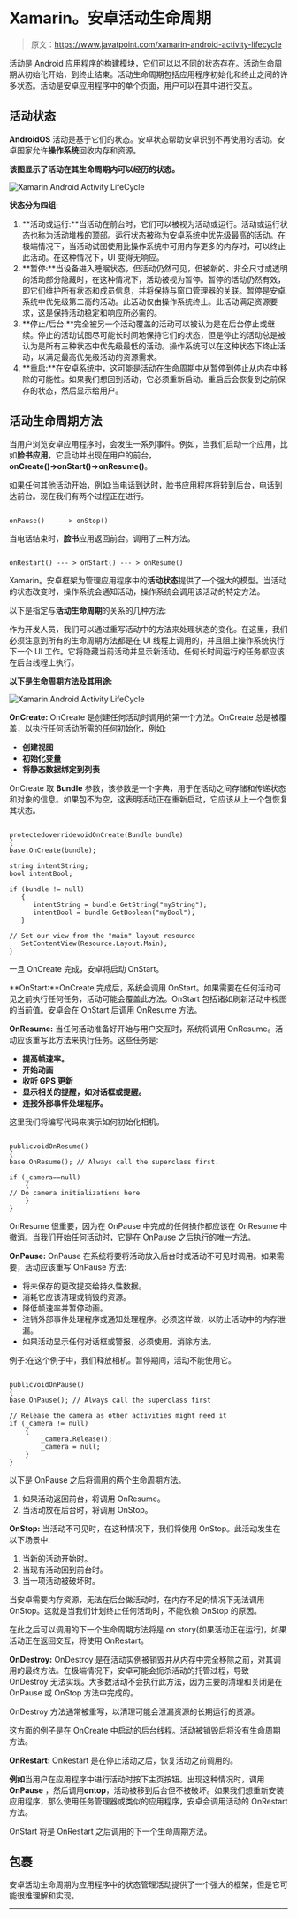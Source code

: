# Xamarin。安卓活动生命周期

> 原文：<https://www.javatpoint.com/xamarin-android-activity-lifecycle>

活动是 Android 应用程序的构建模块，它们可以以不同的状态存在。活动生命周期从初始化开始，到终止结束。活动生命周期包括应用程序初始化和终止之间的许多状态。活动是安卓应用程序中的单个页面，用户可以在其中进行交互。

## 活动状态

**AndroidOS** 活动是基于它们的状态。安卓状态帮助安卓识别不再使用的活动。安卓国家允许**操作系统**回收内存和资源。

**该图显示了活动在其生命周期内可以经历的状态。**

![Xamarin.Android Activity LifeCycle](img/0d6d76cf31bfeb6e312fa518c97bacf8.png)

**状态分为四组:**

1.  **活动或运行:**当活动在前台时，它们可以被视为活动或运行。活动或运行状态也称为活动堆栈的顶部。运行状态被称为安卓系统中优先级最高的活动。在极端情况下，当活动试图使用比操作系统中可用内存更多的内存时，可以终止此活动。在这种情况下，UI 变得无响应。
2.  **暂停:**当设备进入睡眠状态，但活动仍然可见，但被新的、非全尺寸或透明的活动部分隐藏时，在这种情况下，活动被视为暂停。暂停的活动仍然有效，即它们维护所有状态和成员信息，并将保持与窗口管理器的关联。暂停是安卓系统中优先级第二高的活动。此活动仅由操作系统终止。此活动满足资源要求，这是保持活动稳定和响应所必需的。
3.  **停止/后台:**完全被另一个活动覆盖的活动可以被认为是在后台停止或继续。停止的活动试图尽可能长时间地保持它们的状态，但是停止的活动总是被认为是所有三种状态中优先级最低的活动。操作系统可以在这种状态下终止活动，以满足最高优先级活动的资源需求。
4.  **重启:**在安卓系统中，这可能是活动在生命周期中从暂停到停止从内存中移除的可能性。如果我们想回到活动，它必须重新启动。重启后会恢复到之前保存的状态，然后显示给用户。

## 活动生命周期方法

当用户浏览安卓应用程序时，会发生一系列事件。例如，当我们启动一个应用，比如**脸书应用**，它启动并出现在用户的前台，**onCreate()→onStart()→onResume()**。

如果任何其他活动开始，例如:当电话到达时，脸书应用程序将转到后台，电话到达前台。现在我们有两个过程正在进行。

```

onPause()  --- > onStop()

```

当电话结束时，**脸书**应用返回前台。调用了三种方法。

```

onRestart() --- > onStart() --- > onResume()

```

Xamarin。安卓框架为管理应用程序中的**活动状态**提供了一个强大的模型。当活动的状态改变时，操作系统会通知活动，操作系统会调用该活动的特定方法。

以下是指定与**活动生命周期**的关系的几种方法:

作为开发人员，我们可以通过重写活动中的方法来处理状态的变化。在这里，我们必须注意到所有的生命周期方法都是在 UI 线程上调用的，并且阻止操作系统执行下一个 UI 工作。它将隐藏当前活动并显示新活动。任何长时间运行的任务都应该在后台线程上执行。

**以下是生命周期方法及其用途:**

![Xamarin.Android Activity LifeCycle](img/a2a0d89ccb19784f9adfa7c8ffa83e96.png)

**OnCreate:** OnCreate 是创建任何活动时调用的第一个方法。OnCreate 总是被覆盖，以执行任何活动所需的任何初始化，例如:

*   **创建视图**
*   **初始化变量**
*   **将静态数据绑定到列表**

OnCreate 取 **Bundle** 参数，该参数是一个字典，用于在活动之间存储和传递状态和对象的信息。如果包不为空，这表明活动正在重新启动，它应该从上一个包恢复其状态。

```

protectedoverridevoidOnCreate(Bundle bundle)
{
base.OnCreate(bundle);

string intentString;
bool intentBool;

if (bundle != null)
   {
      intentString = bundle.GetString("myString");
      intentBool = bundle.GetBoolean("myBool");
   }

// Set our view from the "main" layout resource
   SetContentView(Resource.Layout.Main);
}

```

一旦 OnCreate 完成，安卓将启动 OnStart。

**OnStart:**OnCreate 完成后，系统会调用 OnStart。如果需要在任何活动可见之前执行任何任务，活动可能会覆盖此方法。OnStart 包括诸如刷新活动中视图的当前值。安卓会在 OnStart 后调用 OnResume 方法。

**OnResume:** 当任何活动准备好开始与用户交互时，系统将调用 OnResume。活动应该重写此方法来执行任务。这些任务是:

*   **提高帧速率。**
*   **开始动画**
*   **收听 GPS 更新**
*   **显示相关的提醒，如对话框或提醒。**
*   **连接外部事件处理程序。**

这里我们将编写代码来演示如何初始化相机。

```

publicvoidOnResume()
{
base.OnResume(); // Always call the superclass first.

if (_camera==null)
    {
// Do camera initializations here
    }
}

```

OnResume 很重要，因为在 OnPause 中完成的任何操作都应该在 OnResume 中撤消。当我们开始任何活动时，它是在 OnPause 之后执行的唯一方法。

**OnPause:** OnPause 在系统将要将活动放入后台时或活动不可见时调用。如果需要，活动应该重写 OnPause 方法:

*   将未保存的更改提交给持久性数据。
*   消耗它应该清理或销毁的资源。
*   降低帧速率并暂停动画。
*   注销外部事件处理程序或通知处理程序。必须这样做，以防止活动中的内存泄漏。
*   如果活动显示任何对话框或警报，必须使用。消除方法。

例子:在这个例子中，我们释放相机。暂停期间，活动不能使用它。

```

publicvoidOnPause()
{
base.OnPause(); // Always call the superclass first

// Release the camera as other activities might need it
if (_camera != null)
    {
        _camera.Release();
        _camera = null;
    }
}

```

以下是 OnPause 之后将调用的两个生命周期方法。

1.  如果活动返回前台，将调用 OnResume。
2.  当活动放在后台时，将调用 OnStop。

**OnStop:** 当活动不可见时，在这种情况下，我们将使用 OnStop。此活动发生在以下场景中:

1.  当新的活动开始时。
2.  当现有活动回到前台时。
3.  当一项活动被破坏时。

当安卓需要内存资源，无法在后台做活动时，在内存不足的情况下无法调用 OnStop。这就是当我们计划终止任何活动时，不能依赖 OnStop 的原因。

在此之后可以调用的下一个生命周期方法将是 on story(如果活动正在运行)，如果活动正在返回交互，将使用 OnRestart。

**OnDestroy:** OnDestroy 是在活动实例被销毁并从内存中完全移除之前，对其调用的最终方法。在极端情况下，安卓可能会扼杀活动的托管过程，导致 OnDestroy 无法实现。大多数活动不会执行此方法，因为主要的清理和关闭是在 OnPause 或 OnStop 方法中完成的。

OnDestroy 方法通常被重写，以清理可能会泄漏资源的长期运行的资源。

这方面的例子是在 OnCreate 中启动的后台线程。活动被销毁后将没有生命周期方法。

**OnRestart:** OnRestart 是在停止活动之后，恢复活动之前调用的。

**例如**当用户在应用程序中进行活动时按下主页按钮。出现这种情况时，调用 **OnPause** ，然后调用**ontop**，活动被移到后台但不被破坏。如果我们想重新安装应用程序，那么使用任务管理器或类似的应用程序，安卓会调用活动的 OnRestart 方法。

OnStart 将是 OnRestart 之后调用的下一个生命周期方法。

## 包裹

安卓活动生命周期为应用程序中的状态管理活动提供了一个强大的框架，但是它可能很难理解和实现。

* * *